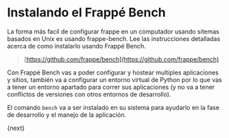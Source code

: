# Instalando el Frappé Bench

La forma más facíl de configurar frappe en un computador usando sitemas basados en Unix es usando frappe-bench. Lee las instrucciones detalladas acerca de como instalarlo usando Frappé Bench.

> [https://github.com/frappe/bench](https://github.com/frappe/bench)

Con Frappé Bench vas a poder configurar y hostear multiples aplicaciones y sitios, también va a configurar un entorno virtual de Python por lo que vas a tener un entorno apartado para correr sus aplicaciones (y no va a tener conflictos de versiones con otros entornos de desarrollo).

El comando `bench` va a ser instalado en su sistema para ayudarlo en la fase de desarrollo y el manejo de la aplicación.

{next}
